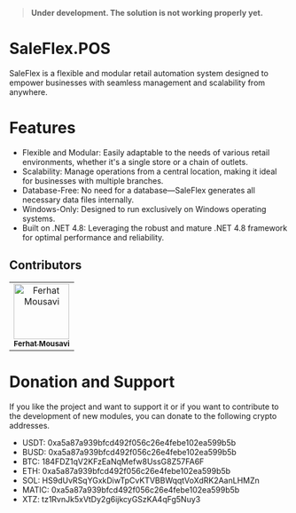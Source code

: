 > **Under development. The solution is not working properly yet.**

# SaleFlex.POS
SaleFlex is a flexible and modular retail automation system designed to empower businesses with seamless management and scalability from anywhere.

# Features
- Flexible and Modular: Easily adaptable to the needs of various retail environments, whether it's a single store or a chain of outlets.
- Scalability: Manage operations from a central location, making it ideal for businesses with multiple branches.
- Database-Free: No need for a database—SaleFlex generates all necessary data files internally.
- Windows-Only: Designed to run exclusively on Windows operating systems.
- Built on .NET 4.8: Leveraging the robust and mature .NET 4.8 framework for optimal performance and reliability.

## Contributors

<table>
<tr>
    <td align="center">
        <a href="https://github.com/ferhat-mousavi">
            <img src="https://avatars.githubusercontent.com/u/5930760?v=4" width="100;" alt="Ferhat Mousavi"/>
            <br />
            <sub><b>Ferhat Mousavi</b></sub>
        </a>
    </td>
</tr>
</table>

# Donation and Support
If you like the project and want to support it or if you want to contribute to the development of new modules, you can donate to the following crypto addresses.

- USDT: 0xa5a87a939bfcd492f056c26e4febe102ea599b5b
- BUSD: 0xa5a87a939bfcd492f056c26e4febe102ea599b5b
- BTC: 184FDZ1qV2KFzEaNqMefw8UssG8Z57FA6F
- ETH: 0xa5a87a939bfcd492f056c26e4febe102ea599b5b
- SOL: HS9dUvRSqYGxkDiwTpCvKTVBBWqqtVoXdRK2AanLHMZn
- MATIC: 0xa5a87a939bfcd492f056c26e4febe102ea599b5b
- XTZ: tz1RvnJk5xVtDy2g6ijkcyGSzKA4qFg5Nuy3
